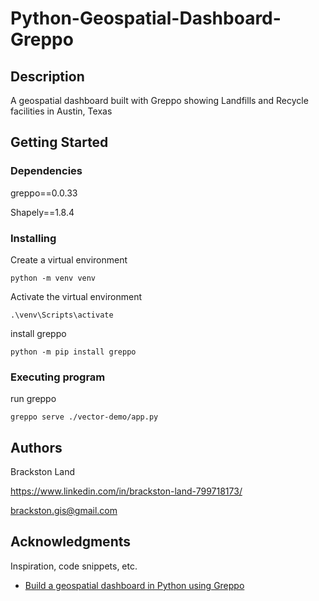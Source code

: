 # Python-Geospatial-Dashboard-Greppo

## Description

A geospatial dashboard built with Greppo showing Landfills and Recycle facilities in Austin, Texas

## Getting Started

### Dependencies

greppo==0.0.33

Shapely==1.8.4


### Installing

Create a virtual environment

```
python -m venv venv
```
Activate the virtual environment

```
.\venv\Scripts\activate
```
install greppo

```
python -m pip install greppo
```


### Executing program

run greppo 

```
greppo serve ./vector-demo/app.py
```

## Authors

Brackston Land 

https://www.linkedin.com/in/brackston-land-799718173/

brackston.gis@gmail.com


## Acknowledgments

Inspiration, code snippets, etc.
* [Build a geospatial dashboard in Python using Greppo](https://github.com/matiassingers/awesome-readme](https://towardsdatascience.com/build-a-geospatial-dashboard-in-python-using-greppo-60aff44ba6c9))
